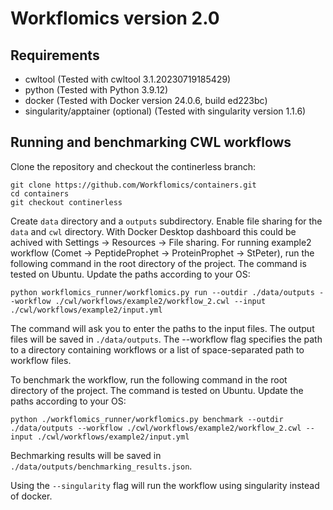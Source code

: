 
# Workflomics version 2.0

## Requirements
- cwltool (Tested with cwltool 3.1.20230719185429)
- python (Tested with Python 3.9.12)
- docker (Tested with Docker version 24.0.6, build ed223bc)
- singularity/apptainer (optional) (Tested with singularity version 1.1.6)


## Running and benchmarking CWL workflows

Clone the repository and checkout the continerless branch:
```
git clone https://github.com/Workflomics/containers.git
cd containers
git checkout continerless
```

Create `data` directory and a `outputs` subdirectory. Enable file sharing for the `data` and `cwl` directory. With Docker Desktop dashboard this could be achived with Settings -> Resources -> File sharing. For running example2 workflow (Comet -> PeptideProphet -> ProteinProphet -> StPeter), run the following command in the root directory of the project. The command is tested on Ubuntu. Update the paths according to your OS:
 
```
python workflomics_runner/workflomics.py run --outdir ./data/outputs --workflow ./cwl/workflows/example2/workflow_2.cwl --input ./cwl/workflows/example2/input.yml
```
The command will ask you to enter the paths to the input files. The output files will be saved in `./data/outputs`. The --workflow flag specifies the path to a directory containing workflows or a list of space-separated path to workflow files.

To benchmark the workflow, run the following command in the root directory of the project. The command is tested on Ubuntu. Update the paths according to your OS:

```
python ./workflomics_runner/workflomics.py benchmark --outdir ./data/outputs --workflow ./cwl/workflows/example2/workflow_2.cwl --input ./cwl/workflows/example2/input.yml
```

Bechmarking results will be saved in `./data/outputs/benchmarking_results.json`. 

Using the `--singularity` flag will run the workflow using singularity instead of docker.
